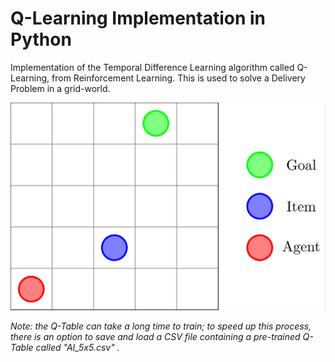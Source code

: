 # Q-Learning Implementation in Python
 Implementation of the Temporal Difference Learning algorithm called Q-Learning, from Reinforcement Learning. This is used to solve a Delivery Problem in a grid-world.

 ![Deliery Problem in a grid-world](https://github.com/seanie5011/Q-Learning/blob/main/TikzDelivery.png?raw=true)
 
 *Note: the Q-Table can take a long time to train; to speed up this process, there is an option to save and load a CSV file containing a pre-trained Q-Table called "AI_5x5.csv" .*
